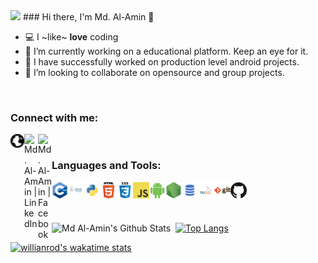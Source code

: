 <img src="https://komarev.com/ghpvc/?username=karno786"> 
### Hi there, I'm Md. Al-Amin 👋


- 💻 I ~like~ **love** coding
- 🔭 I’m currently working on a educational platform. Keep an eye for it.
- 👯 I have successfully worked on production level android projects.
- 👯 I’m looking to collaborate on opensource and group projects.

 
<br> 

### Connect with me:

[<img align="left" alt="Md. Al-Amin" width="22px" src="https://raw.githubusercontent.com/iconic/open-iconic/master/svg/globe.svg" />][website]
[<img align="left" alt="Md. Al-Amin | LinkedIn" width="22px" src="https://cdn.jsdelivr.net/npm/simple-icons@v3/icons/linkedin.svg" />][linkedin]
[<img align="left" alt="Md. Al-Amin | Facebook" width="22px" src="https://cdn.jsdelivr.net/npm/simple-icons@v3/icons/facebook.svg" />][facebook]


<br /> 

### Languages and Tools:

<img align="left" alt="C++" width="26px" src="https://raw.githubusercontent.com/github/explore/80688e429a7d4ef2fca1e82350fe8e3517d3494d/topics/cpp/cpp.png" />
<img align="left" alt="Java" width="26px" src="https://raw.githubusercontent.com/github/explore/80688e429a7d4ef2fca1e82350fe8e3517d3494d/topics/java/java.png" />
<img align="left" alt="Python" width="26px" src="https://raw.githubusercontent.com/github/explore/80688e429a7d4ef2fca1e82350fe8e3517d3494d/topics/python/python.png" />
<img align="left" alt="HTML5" width="26px" src="https://raw.githubusercontent.com/github/explore/80688e429a7d4ef2fca1e82350fe8e3517d3494d/topics/html/html.png" />
<img align="left" alt="CSS3" width="26px" src="https://raw.githubusercontent.com/github/explore/80688e429a7d4ef2fca1e82350fe8e3517d3494d/topics/css/css.png" />
<img align="left" alt="JavaScript" width="26px" src="https://raw.githubusercontent.com/github/explore/80688e429a7d4ef2fca1e82350fe8e3517d3494d/topics/javascript/javascript.png" />
<img align="left" alt="Android Studio" width="26px" src="https://raw.githubusercontent.com/github/explore/80688e429a7d4ef2fca1e82350fe8e3517d3494d/topics/android/android.png" />
<img align="left" alt="Node.js" width="26px" src="https://raw.githubusercontent.com/github/explore/80688e429a7d4ef2fca1e82350fe8e3517d3494d/topics/nodejs/nodejs.png" />
<img align="left" alt="SQL" width="26px" src="https://raw.githubusercontent.com/github/explore/80688e429a7d4ef2fca1e82350fe8e3517d3494d/topics/sql/sql.png" />
<img align="left" alt="MySQL" width="26px" src="https://raw.githubusercontent.com/github/explore/80688e429a7d4ef2fca1e82350fe8e3517d3494d/topics/mysql/mysql.png" />
<img align="left" alt="Git" width="26px" src="https://raw.githubusercontent.com/github/explore/80688e429a7d4ef2fca1e82350fe8e3517d3494d/topics/git/git.png" />
<img align="left" alt="GitHub" width="26px" src="https://raw.githubusercontent.com/github/explore/78df643247d429f6cc873026c0622819ad797942/topics/github/github.png" />
<br /><br /><br />

<img align="left" alt="Md Al-Amin's Github Stats" src="https://github-readme-stats.vercel.app/api?username=karno786&show_icons=true" />    &nbsp;
[![Top Langs](https://github-readme-stats.vercel.app/api/top-langs?username=karno786&count_private=true&show_icons=true)](https://github.com/anuraghazra/github-readme-stats)



[![willianrod's wakatime stats](https://github-readme-stats.vercel.app/api/wakatime?username=karno786)](https://github.com/anuraghazra/github-readme-stats)


[website]: https://sites.google.com/diu.edu.bd/alaminkarno/home
[facebook]: https://www.facebook.com/alamin.karno786/
[linkedin]: https://www.linkedin.com/in/alaminkarno/
